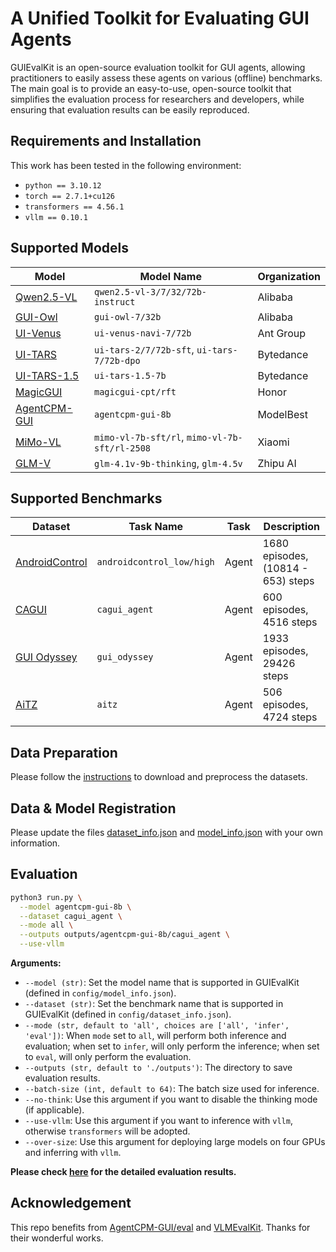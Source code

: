 # A Unified Toolkit for Evaluating GUI Agents

GUIEvalKit is an open-source evaluation toolkit for GUI agents, allowing practitioners to easily assess these agents on various (offline) benchmarks. The main goal is to provide an easy-to-use, open-source toolkit that simplifies the evaluation process for researchers and developers, while ensuring that evaluation results can be easily reproduced.

## Requirements and Installation

This work has been tested in the following environment:
* `python == 3.10.12`
* `torch == 2.7.1+cu126`
* `transformers == 4.56.1`
* `vllm == 0.10.1`

## Supported Models

| Model                                                   | Model Name                                    | Organization |
|---------------------------------------------------------|-----------------------------------------------|--------------|
| [Qwen2.5-VL](https://github.com/QwenLM/Qwen2.5-VL)      | `qwen2.5-vl-3/7/32/72b-instruct`              | Alibaba      |
| [GUI-Owl](https://github.com/X-PLUG/MobileAgent)        | `gui-owl-7/32b`                               | Alibaba      |
| [UI-Venus](https://github.com/inclusionAI/UI-Venus)     | `ui-venus-navi-7/72b`                         | Ant Group    |
| [UI-TARS](https://github.com/bytedance/UI-TARS)         | `ui-tars-2/7/72b-sft`, `ui-tars-7/72b-dpo`    | Bytedance    |
| [UI-TARS-1.5](https://github.com/bytedance/UI-TARS)     | `ui-tars-1.5-7b`                              | Bytedance    |
| [MagicGUI](https://github.com/MagicAgent-GUI/MagicGUI)  | `magicgui-cpt/rft`                            | Honor        |
| [AgentCPM-GUI](https://github.com/OpenBMB/AgentCPM-GUI) | `agentcpm-gui-8b`                             | ModelBest    |
| [MiMo-VL](https://github.com/XiaomiMiMo/MiMo-VL)        | `mimo-vl-7b-sft/rl`, `mimo-vl-7b-sft/rl-2508` | Xiaomi       |
| [GLM-V](https://github.com/zai-org/GLM-V)               | `glm-4.1v-9b-thinking`, `glm-4.5v`            | Zhipu AI     |


## Supported Benchmarks

| Dataset                                                                                          | Task Name                  | Task      | Description                        |
|--------------------------------------------------------------------------------------------------|----------------------------|-----------|------------------------------------|
| [AndroidControl](https://github.com/google-research/google-research/tree/master/android_control) | `androidcontrol_low/high`  | Agent     | 1680 episodes, (10814 - 653) steps |
| [CAGUI](https://huggingface.co/datasets/openbmb/CAGUI)                                           | `cagui_agent`              | Agent     | 600 episodes, 4516 steps           |
| [GUI Odyssey](https://github.com/OpenGVLab/GUI-Odyssey)                                          | `gui_odyssey`              | Agent     | 1933 episodes, 29426 steps         |
| [AiTZ](https://github.com/IMNearth/CoAT)                                                         | `aitz`                     | Agent     | 506 episodes, 4724 steps           |

## Data Preparation

Please follow the [instructions](./data/README.md) to download and preprocess the datasets.

## Data & Model Registration

Please update the files [dataset_info.json](./config/dataset_info.json) and [model_info.json](./config/model_info.json) with your own information.

## Evaluation

```bash
python3 run.py \
  --model agentcpm-gui-8b \
  --dataset cagui_agent \
  --mode all \
  --outputs outputs/agentcpm-gui-8b/cagui_agent \
  --use-vllm
```
**Arguments:**
- `--model (str)`: Set the model name that is supported in GUIEvalKit (defined in `config/model_info.json`).
- `--dataset (str)`: Set the benchmark name that is supported in GUIEvalKit (defined in `config/dataset_info.json`).
- `--mode (str, default to 'all', choices are ['all', 'infer', 'eval'])`: When `mode` set to `all`, will perform both inference and evaluation; when set to `infer`, will only perform the inference; when set to `eval`, will only perform the evaluation.
- `--outputs (str, default to './outputs')`: The directory to save evaluation results.
- `--batch-size (int, default to 64)`: The batch size used for inference.
- `--no-think`: Use this argument if you want to disable the thinking mode (if applicable).
- `--use-vllm`: Use this argument if you want to inference with `vllm`, otherwise `transformers` will be adopted.
- `--over-size`: Use this argument for deploying large models on four GPUs and inferring with `vllm`. 

**Please check [here](./docs/results.md) for the detailed evaluation results.**

<!--

## Development Guide

To add new GUI agents and benchmarks to GUIEvalKit, please refer to the [Development Guide](./docs/development.md).

-->

## Acknowledgement

This repo benefits from [AgentCPM-GUI/eval](https://github.com/OpenBMB/AgentCPM-GUI/tree/main/eval) and [VLMEvalKit](https://github.com/open-compass/VLMEvalKit). Thanks for their wonderful works.
